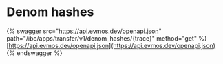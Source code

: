 # Denom hashes

{% swagger src="https://api.evmos.dev/openapi.json" path="/ibc/apps/transfer/v1/denom_hashes/{trace}" method="get" %}
[https://api.evmos.dev/openapi.json](https://api.evmos.dev/openapi.json)
{% endswagger %}
